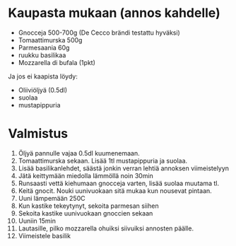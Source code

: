 # Kaupasta mukaan (annos kahdelle)

* Gnocceja 500-700g (De Cecco brändi testattu hyväksi) 
* Tomaattimurska 500g
* Parmesaania 60g
* ruukku basilikaa
* Mozzarella di bufala (1pkt)

Ja jos ei kaapista löydy:
* Oliiviöljyä (0.5dl)
* suolaa
* mustapippuria


# Valmistus

1. Öljyä pannulle vajaa 0.5dl kuumenemaan.
2. Tomaattimurska sekaan. Lisää 1tl mustapippuria ja suolaa.
3. Lisää basilikanlehdet, säästä jonkin verran lehtiä annoksen viimeistelyyn
4. Jätä keittymään miedolla lämmöllä noin 30min
5. Runsaasti vettä kiehumaan gnocceja varten, lisää suolaa muutama tl. 
6. Keitä gnocit. Nouki uunivuokaan sitä mukaa kun nousevat pintaan.
7. Uuni lämpemään 250C
8. Kun kastike tekeytynyt, sekoita parmesan siihen
9. Sekoita kastike uunivuokaan gnoccien sekaan
10. Uuniin 15min
11. Lautasille, pilko mozzarella ohuiksi siivuiksi annosten päälle.
12. Viimeistele basilik
